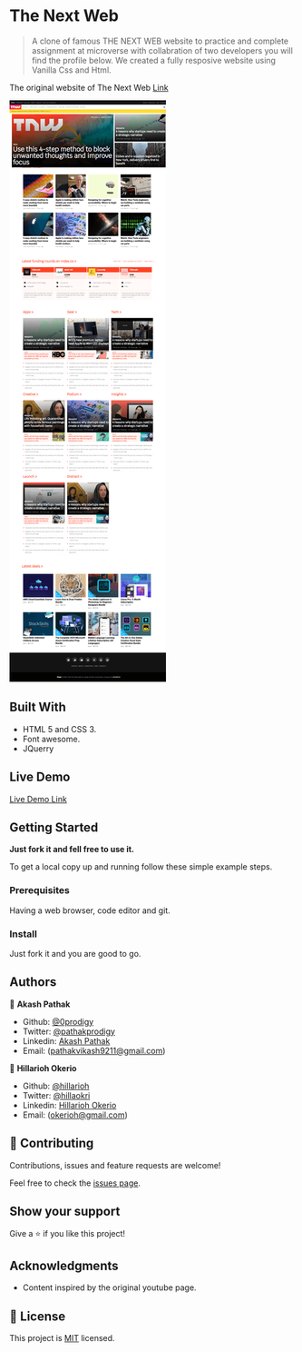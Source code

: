 # The Next Web

> A clone of famous THE NEXT WEB website to practice and complete assignment at microverse with collabration of two developers you will find the profile below. We created a fully resposive website using Vanilla Css and Html.

The original website of The Next Web [Link](https://thenextweb.com/)

![screenshot](./Images/screenshot.png)

## Built With

- HTML 5 and CSS 3.
- Font awesome.
- JQuerry

## Live Demo

[Live Demo Link](https://raw.githack.com/hillarioh/The-next-web-clone/tnwBranch/index.html)

## Getting Started

**Just fork it and fell free to use it.**

To get a local copy up and running follow these simple example steps.

### Prerequisites

Having a web browser, code editor and git.

### Install

Just fork it and you are good to go.

## Authors

👤 **Akash Pathak**

- Github: [@0prodigy](https://github.com/0prodigy)
- Twitter: [@pathakprodigy](https://twitter.com/pathakprodigy)
- Linkedin: [Akash Pathak](https://www.linkedin.com/in/akash-pathak-0796a7165)
- Email: (pathakvikash9211@gmail.com)

👤 **Hillarioh Okerio**

- Github: [@hillarioh](https://github.com/hillarioh)
- Twitter: [@hillaokri](https://twitter.com/hillaokri)
- Linkedin: [Hillarioh Okerio](www.linkedin.com/in/hillaryokerio)
- Email: (okerioh@gmail.com)

## 🤝 Contributing

Contributions, issues and feature requests are welcome!

Feel free to check the [issues page](github.com/hillarioh/The-next-web-clone/issues).

## Show your support

Give a ⭐️ if you like this project!

## Acknowledgments

- Content inspired by the original youtube page.

## 📝 License

This project is [MIT](./LICENSE) licensed.
